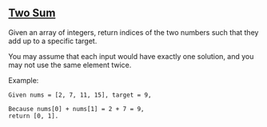 ## [Two Sum](https://leetcode.com/problems/two-sum/)
Given an array of integers, return indices of the two numbers such that they add up to a specific target.

You may assume that each input would have  exactly  one solution, and you may not use the  same  element twice.

Example:
```
Given nums = [2, 7, 11, 15], target = 9,

Because nums[0] + nums[1] = 2 + 7 = 9,
return [0, 1].
```
